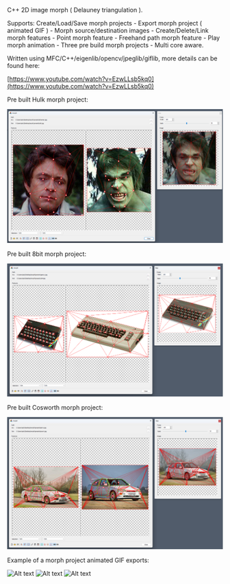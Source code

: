 C++ 2D image morph ( Delauney triangulation ).

Supports:
   Create/Load/Save morph projects - Export morph project ( animated GIF ) -
   Morph source/destination images - Create/Delete/Link morph features -
   Point morph feature - Freehand path morph feature -
   Play morph animation - Three pre build morph projects -
   Multi core aware.
   
Written using MFC/C++/eigenlib/opencv/jpeglib/giflib, more details can be found here:

[https://www.youtube.com/watch?v=EzwLLsb5kq0](https://www.youtube.com/watch?v=EzwLLsb5kq0)

Pre built Hulk morph project:

![Alt text](presets/hulk.png?raw=true "example morph project")

Pre built 8bit morph project:

![Alt text](presets/8bit.png?raw=true "example morph project")

Pre built Cosworth morph project:

![Alt text](presets/cosworth.png?raw=true "example morph project")

Example of a morph project animated GIF exports:

![Alt text](presets/hulk.gif?raw=true "animated gif")
![Alt text](presets/8bit.gif?raw=true "animated gif")
![Alt text](presets/cosworth.gif?raw=true "animated gif")
